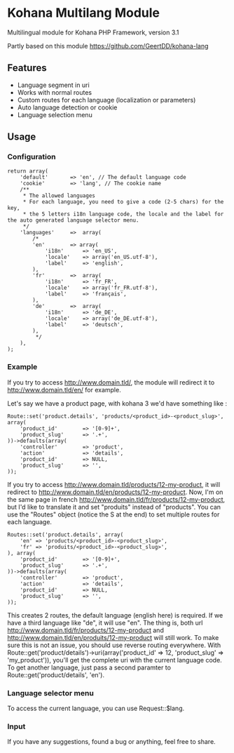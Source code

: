 # Kohana Multilang Module

Multilingual module for Kohana PHP Framework, version 3.1

Partly based on this module https://github.com/GeertDD/kohana-lang

## Features

* Language segment in uri
* Works with normal routes
* Custom routes for each language (localization or parameters)
* Auto language detection or cookie
* Language selection menu

## Usage

### Configuration

	return array(
		'default'		=> 'en', // The default language code
		'cookie'		=> 'lang', // The cookie name
		/**
		 * The allowed languages
		 * For each language, you need to give a code (2-5 chars) for the key,
		 * the 5 letters i18n language code, the locale and the label for the auto generated language selector menu.
		 */
		'languages'		=>	array( 
			/*
			'en'		=> array(
				'i18n'		=> 'en_US',
				'locale'    => array('en_US.utf-8'),
				'label'		=> 'english',
			),
			'fr'		=>	array(
				'i18n'		=> 'fr_FR',
				'locale'    => array('fr_FR.utf-8'),
				'label'		=> 'français',
			),
			'de'		=>	array(
				'i18n'		=> 'de_DE',
				'locale'    => array('de_DE.utf-8'),
				'label'		=> 'deutsch',
			),
			 */
		),
	);

### Example

If you try to access http://www.domain.tld/, the module will redirect it to http://www.domain.tld/en/ for example.

Let's say we have a product page, with kohana 3 we'd have something like : 
	
	Route::set('product.details', 'products/<product_id>-<product_slug>', array(
		'product_id'		=> '[0-9]+',
		'product_slug'		=> '.+',
	))->defaults(array(
		'controller'		=> 'product',
		'action'			=> 'details',
		'product_id'		=> NULL,
		'product_slug'		=> '',
	));

	
If you try to access http://www.domain.tld/products/12-my-product, it will redirect to http://www.domain.tld/en/products/12-my-product.
Now, I'm on the same page in french http://www.domain.tld/fr/products/12-my-product, but I'd like to translate it and set "produits" instead of "products". You can use the "Routes" object (notice the S at the end) to set multiple routes for each language.

	Routes::set('product.details', array(
		'en' => 'products/<product_id>-<product_slug>',
		'fr' => 'produits/<product_id>-<product_slug>',
	), array(
		'product_id'		=> '[0-9]+',
		'product_slug'		=> '.+',
	))->defaults(array(
		'controller'		=> 'product',
		'action'			=> 'details',
		'product_id'		=> NULL,
		'product_slug'		=> '',
	));
	
This creates 2 routes, the default language (english here) is required. If we have a third language like "de", it will use "en". The thing is, both url  http://www.domain.tld/fr/products/12-my-product and http://www.domain.tld/en/produits/12-my-product will still work. To make sure this is not an issue, you should use reverse routing everywhere. With Route::get('product/details')->uri(array('product_id' => 12, 'product_slug' => 'my_product')), you'll get the complete uri with the current language code. To get another language, just pass a second paramter to Route::get('product/details', 'en').



### Language selector menu


	

To access the current language, you can use Request::$lang.
	
### Input

If you have any suggestions, found a bug or anything, feel free to share.


	
